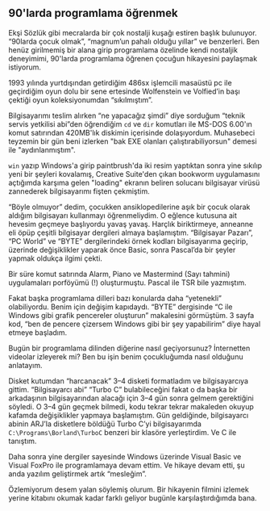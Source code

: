 ## 90'larda programlama öğrenmek

Ekşi Sözlük gibi mecralarda bir çok nostalji kuşağı estiren başlık bulunuyor. “90larda çocuk olmak”, “magnum’un pahalı olduğu yıllar” ve benzerleri. Ben henüz girilmemiş bir alana girip programlama özelinde kendi nostaljik deneyimimi, 90'larda programlama öğrenen çocuğun hikayesini paylaşmak istiyorum.

1993 yılında yurtdışından getirdiğim 486sx işlemcili masaüstü pc ile geçirdiğim oyun dolu bir sene ertesinde Wolfenstein ve Volfied’in başı çektiği oyun koleksiyonumdan “sıkılmıştım”.

Bilgisayarımı teslim alırken “ne yapacağız şimdi” diye sorduğum “teknik servis yetkilisi abi”den öğrendiğim `cd` ve `dir` komutları ile MS-DOS 6.00'ın komut satırından 420MB'lık diskimin içerisinde dolaşıyordum. Muhasebeci teyzemin bir gün beni izlerken "bak EXE olanları çalıştırabiliyorsun" demesi ile "aydınlanmıştım".

`win` yazıp Windows'a girip paintbrush'da iki resim yaptıktan sonra yine sıkılıp yeni bir şeyleri kovalamış, Creative Suite'den çıkan bookworm uygulamasını açtığımda karşıma gelen "loading" ekranın beliren solucanı bilgisayar virüsü zannederek bilgisayarımı fişten çekmiştim.

“Böyle olmuyor” dedim, çocukken ansiklopedilerine aşık bir çocuk olarak aldığım bilgisayarı kullanmayı öğrenmeliydim. O eğlence kutusuna ait hevesim geçmeye başlıyordu yavaş yavaş. Harçlık biriktirmeye, anneanne eli öpüp çeşitli bilgisayar dergileri almaya başlamıştım. “Bilgisayar Pazarı”, “PC World” ve “BYTE” dergilerindeki örnek kodları bilgisayarıma geçirip, üzerinde değişiklikler yaparak önce Basic, sonra Pascal’da bir şeyler yapmak oldukça ilgimi çekti.

Bir süre komut satırında Alarm, Piano ve Mastermind (Sayı tahmini) uygulamaları porföyümü (!) oluşturmuştu. Pascal ile TSR bile yazmıştım.

Fakat başka programlama dilleri bazı konularda daha “yetenekli” olabiliyordu. Benim için değişim kapıdaydı. “BYTE” dergisinde “C ile Windows gibi grafik pencereler oluşturun” makalesini görmüştüm. 3 sayfa kod, “ben de pencere çizersem Windows gibi bir şey yapabilirim” diye hayal etmeye başladım.

Bugün bir programlama dilinden diğerine nasıl geçiyorsunuz? İnternetten videolar izleyerek mi? Ben bu işin benim çocukluğumda nasıl olduğunu anlatayım.

Disket kutumdan “harcanacak” 3–4 disketi formatladım ve bilgisayarcıya gittim. “Bilgisayarcı abi” “Turbo C” bulabileceğini fakat o da başka bir arkadaşının bilgisayarından alacağı için 3–4 gün sonra gelmem gerektiğini söyledi. O 3–4 gün geçmek bilmedi, kodu tekrar tekrar makaleden okuyup kafamda değişiklikler yapmaya başlamıştım. Gün geldiğinde, bilgisayarcı abinin ARJ’la disketlere böldüğü Turbo C’yi bilgisayarımda `C:\Programs\Borland\TurboC` benzeri bir klasöre yerleştirdim. Ve C ile tanıştım.

Daha sonra yine dergiler sayesinde Windows üzerinde Visual Basic ve Visual FoxPro ile programlamaya devam ettim. Ve hikaye devam etti, şu anda yazılım geliştirmek artık “mesleğim”.

Özlemiyorum desem yalan söylemiş olurum. Bir hikayenin filmini izlemek yerine kitabını okumak kadar farklı geliyor bugünle karşılaştırdığımda bana.